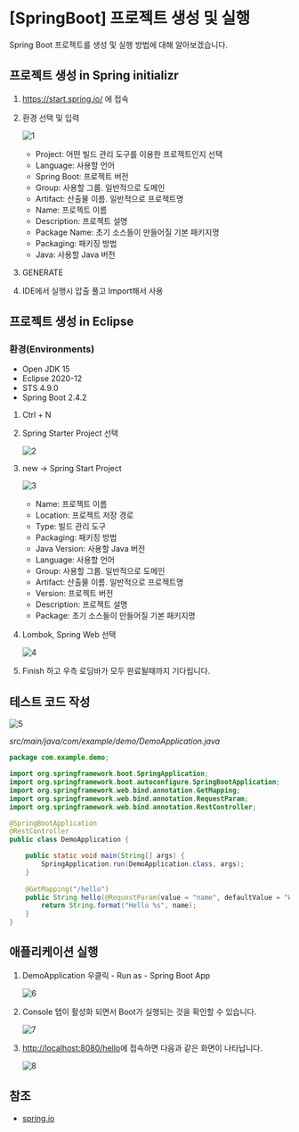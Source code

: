 # [SpringBoot] 프로젝트 생성 및 실행

Spring Boot 프로젝트를 생성 및 실행 방법에 대해 알아보겠습니다.



## 프로젝트 생성 in Spring initializr

1. <https://start.spring.io/> 에 접속

2. 환경 선택 및 입력

   ![1](1.png)

   * Project: 어떤 빌드 관리 도구를 이용한 프로젝트인지 선택
   * Language: 사용할 언어
   * Spring Boot: 프로젝트 버전
   * Group: 사용할 그룹. 일반적으로 도메인
   * Artifact: 산출물 이름. 일반적으로 프로젝트명
   * Name: 프로젝트 이름
   * Description: 프로젝트 설명
   * Package Name: 초기 소스들이 만들어질 기본 패키지명
   * Packaging: 패키징 방법
   * Java: 사용할 Java 버전

3. GENERATE

4. IDE에서 실행시 압출 풀고 Import해서 사용



## 프로젝트 생성 in Eclipse

### 환경(Environments)

* Open JDK 15
* Eclipse 2020-12
* STS 4.9.0
* Spring Boot 2.4.2



1. Ctrl + N

2. Spring Starter Project 선택

   ![2](2.png)

3. new -> Spring Start Project

   ![3](3.png)

   * Name: 프로젝트 이름
   * Location: 프로젝트 저장 경로
   * Type: 빌드 관리 도구
   * Packaging: 패키징 방법
   * Java Version: 사용할 Java 버전
   * Language: 사용할 언어
   * Group: 사용할 그룹. 일반적으로 도메인
   * Artifact: 산출물 이름. 일반적으로 프로젝트명
   * Version: 프로젝트 버전
   * Description: 프로젝트 설명
   * Package: 초기 소스들이 만들어질 기본 패키지명

4. Lombok, Spring Web 선택

   ![4](4.png)

5. Finish 하고 우측 로딩바가 모두 완료될때까지 기다립니다.



## 테스트 코드 작성

![5](5.png)

*src/main/java/com/example/demo/DemoApplication.java*

```java
package com.example.demo;

import org.springframework.boot.SpringApplication;
import org.springframework.boot.autoconfigure.SpringBootApplication;
import org.springframework.web.bind.annotation.GetMapping;
import org.springframework.web.bind.annotation.RequestParam;
import org.springframework.web.bind.annotation.RestController;

@SpringBootApplication
@RestController
public class DemoApplication {

	public static void main(String[] args) {
		SpringApplication.run(DemoApplication.class, args);
	}
	
	@GetMapping("/hello")
	public String hello(@RequestParam(value = "name", defaultValue = "World") String name) {
		return String.format("Hello %s", name);
	}
}
```



## 애플리케이션 실행

1. DemoApplication 우클릭 - Run as - Spring Boot App

   ![6](6.png)

2. Console 탭이 활성화 되면서 Boot가 실행되는 것을 확인할 수 있습니다.

   ![7](7.png)

3. <http://localhost:8080/hello>에 접속하면 다음과 같은 화면이 나타납니다.

   ![8](8.png)



## 참조

* [spring.io](https://spring.io/quickstart)

